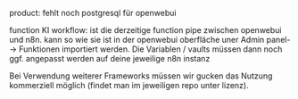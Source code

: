 product: fehlt noch postgresql für openwebui


function KI workflow: ist die derzeitige function pipe zwischen openwebui und n8n. kann so wie sie ist in der openwebui oberfläche uner Admin panel--> Funktionen importiert werden. Die Variablen / vaults müssen dann noch ggf. angepasst werden auf deine jeweilige n8n instanz



Bei Verwendung weiterer Frameworks müssen wir gucken das Nutzung kommerziell möglich (findet man im jeweiligen repo unter lizenz). 
